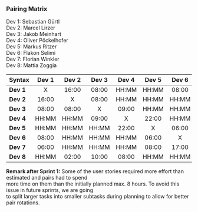 ### Pairing Matrix
Dev 1: Sebastian Gürtl\
Dev 2: Marcel Lirzer\
Dev 3: Jakob Meinhart\
Dev 4: Oliver Pöckelhofer\
Dev 5: Markus Ritzer\
Dev 6: Flakon Selimi\
Dev 7: Florian Winkler\
Dev 8: Mattia Zoggia

| Syntax      | Dev 1   	  | Dev 2   	  | Dev 3   	  | Dev 4   	  | Dev 5   	  | Dev 6   	  | Dev 7   	  | Dev 8   	  |
| :---        |    :----:   |    :----:   |    :----:   |    :----:   |    :----:   |    :----:   |    :----:   |    :----:   |
| **Dev 1**       | X           | 16:00       | 08:00       | HH:MM       | HH:MM       | 08:00       | 06:00       | HH:MM       |
| **Dev 2**       | 16:00       | X           | 08:00       | HH:MM       | HH:MM       | HH:MM       | HH:MM       | 02:00       |
| **Dev 3**       | 08:00       | 08:00       | X           | 09:00       | HH:MM       | HH:MM       | HH:MM       | 10:00       |
| **Dev 4**       | HH:MM       | HH:MM       | 09:00       | X           | 22:00       | HH:MM       | HH:MM       | 08:00       |
| **Dev 5**       | HH:MM       | HH:MM       | HH:MM       | 22:00       | X           | 06:00       | 08:00       | HH:MM       |
| **Dev 6**       | 08:00       | HH:MM       | HH:MM       | HH:MM       | 06:00       | X           | 17:00       | HH:MM       |
| **Dev 7**       | 06:00       | HH:MM       | HH:MM       | HH:MM       | 08:00       | 17:00       | X           | HH:MM       |
| **Dev 8**       | HH:MM       | 02:00       | 10:00       | 08:00       | HH:MM       | HH:MM       | HH:MM       | X           |

**Remark after Sprint 1:** Some of the user stories required more effort than estimated and pairs had to spend\
more time on them than the initially planned max. 8 hours. To avoid this issue in future sprints, we are going\
to split larger tasks into smaller subtasks during planning to allow for better pair rotations.